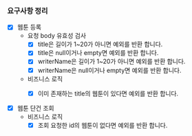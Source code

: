 ### 요구사항 정리

- [x] 웹툰 등록
  - 요청 body 유효성 검사
    - [x] title은 길이가 1~20가 아니면 예외를 반환 합니다.
    - [x] title은 null이거나 empty면 예외를 반환 합니다.
    - [x] writerName은 길이가 1~20가 아니면 예외를 반환 합니다.
    - [x] writerName은 null이거나 empty면 예외를 반환 합니다.
  - 비즈니스 로직
    - [x] 이미 존재하는 title의 웹툰이 있다면 예외를 반환 합니다.
  

- [x] 웹툰 단건 조회
  - 비즈니스 로직
    - [x] 조회 요청한 id의 웹툰이 없다면 예외를 반환 합니다.